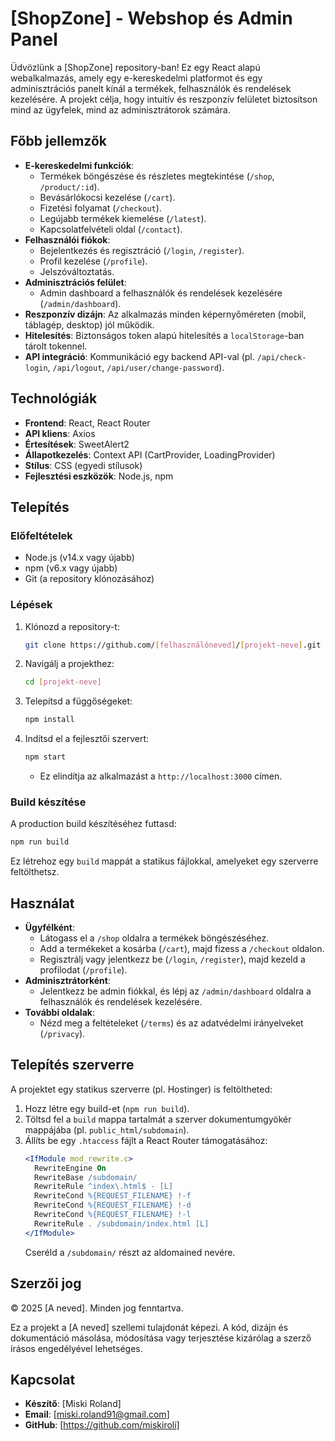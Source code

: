 # [ShopZone] - Webshop és Admin Panel

Üdvözlünk a [ShopZone] repository-ban! Ez egy React alapú webalkalmazás, amely egy e-kereskedelmi platformot és egy adminisztrációs panelt kínál a termékek, felhasználók és rendelések kezelésére. A projekt célja, hogy intuitív és reszponzív felületet biztosítson mind az ügyfelek, mind az adminisztrátorok számára.

## Főbb jellemzők
- **E-kereskedelmi funkciók**:
  - Termékek böngészése és részletes megtekintése (`/shop`, `/product/:id`).
  - Bevásárlókocsi kezelése (`/cart`).
  - Fizetési folyamat (`/checkout`).
  - Legújabb termékek kiemelése (`/latest`).
  - Kapcsolatfelvételi oldal (`/contact`).
- **Felhasználói fiókok**:
  - Bejelentkezés és regisztráció (`/login`, `/register`).
  - Profil kezelése (`/profile`).
  - Jelszóváltoztatás.
- **Adminisztrációs felület**:
  - Admin dashboard a felhasználók és rendelések kezelésére (`/admin/dashboard`).
- **Reszponzív dizájn**: Az alkalmazás minden képernyőméreten (mobil, táblagép, desktop) jól működik.
- **Hitelesítés**: Biztonságos token alapú hitelesítés a `localStorage`-ban tárolt tokennel.
- **API integráció**: Kommunikáció egy backend API-val (pl. `/api/check-login`, `/api/logout`, `/api/user/change-password`).

## Technológiák
- **Frontend**: React, React Router
- **API kliens**: Axios
- **Értesítések**: SweetAlert2
- **Állapotkezelés**: Context API (CartProvider, LoadingProvider)
- **Stílus**: CSS (egyedi stílusok)
- **Fejlesztési eszközök**: Node.js, npm

## Telepítés

### Előfeltételek
- Node.js (v14.x vagy újabb)
- npm (v6.x vagy újabb)
- Git (a repository klónozásához)

### Lépések
1. Klónozd a repository-t:
   ```bash
   git clone https://github.com/[felhasználóneved]/[projekt-neve].git
   ```
2. Navigálj a projekthez:
   ```bash
   cd [projekt-neve]
   ```
3. Telepítsd a függőségeket:
   ```bash
   npm install
   ```
4. Indítsd el a fejlesztői szervert:
   ```bash
   npm start
   ```
   - Ez elindítja az alkalmazást a `http://localhost:3000` címen.

### Build készítése
A production build készítéséhez futtasd:
```bash
npm run build
```
Ez létrehoz egy `build` mappát a statikus fájlokkal, amelyeket egy szerverre feltölthetsz.

## Használat
- **Ügyfélként**:
  - Látogass el a `/shop` oldalra a termékek böngészéséhez.
  - Add a termékeket a kosárba (`/cart`), majd fizess a `/checkout` oldalon.
  - Regisztrálj vagy jelentkezz be (`/login`, `/register`), majd kezeld a profilodat (`/profile`).
- **Adminisztrátorként**:
  - Jelentkezz be admin fiókkal, és lépj az `/admin/dashboard` oldalra a felhasználók és rendelések kezelésére.
- **További oldalak**:
  - Nézd meg a feltételeket (`/terms`) és az adatvédelmi irányelveket (`/privacy`).

## Telepítés szerverre
A projektet egy statikus szerverre (pl. Hostinger) is feltöltheted:
1. Hozz létre egy build-et (`npm run build`).
2. Töltsd fel a `build` mappa tartalmát a szerver dokumentumgyökér mappájába (pl. `public_html/subdomain`).
3. Állíts be egy `.htaccess` fájlt a React Router támogatásához:
   ```apache
   <IfModule mod_rewrite.c>
     RewriteEngine On
     RewriteBase /subdomain/
     RewriteRule ^index\.html$ - [L]
     RewriteCond %{REQUEST_FILENAME} !-f
     RewriteCond %{REQUEST_FILENAME} !-d
     RewriteCond %{REQUEST_FILENAME} !-l
     RewriteRule . /subdomain/index.html [L]
   </IfModule>
   ```
   Cseréld a `/subdomain/` részt az aldomained nevére.

## Szerzői jog
© 2025 [A neved]. Minden jog fenntartva.

Ez a projekt a [A neved] szellemi tulajdonát képezi. A kód, dizájn és dokumentáció másolása, módosítása vagy terjesztése kizárólag a szerző írásos engedélyével lehetséges.

## Kapcsolat
- **Készítő**: [Miski Roland]
- **Email**: [miski.roland91@gmail.com]
- **GitHub**: [https://github.com/miskiroli]

